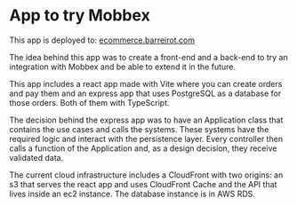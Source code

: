 # App to try Mobbex

This app is deployed to: [ecommerce.barreirot.com](https://ecommerce.barreirot.com)

The idea behind this app was to create a front-end and a back-end to try an integration with Mobbex and be able to extend it in the future.

This app includes a react app made with Vite where you can create orders and pay them and an express app that uses PostgreSQL as a database for those orders.
Both of them with TypeScript.

The decision behind the express app was to have an Application class that contains the use cases and calls the systems. These systems have the required logic and interact with the persistence layer.
Every controller then calls a function of the Application and, as a design decision, they receive validated data.

The current cloud infrastructure includes a CloudFront with two origins: an s3 that serves the react app and uses CloudFront Cache and the API that lives inside an ec2 instance. The database instance is in AWS RDS.
